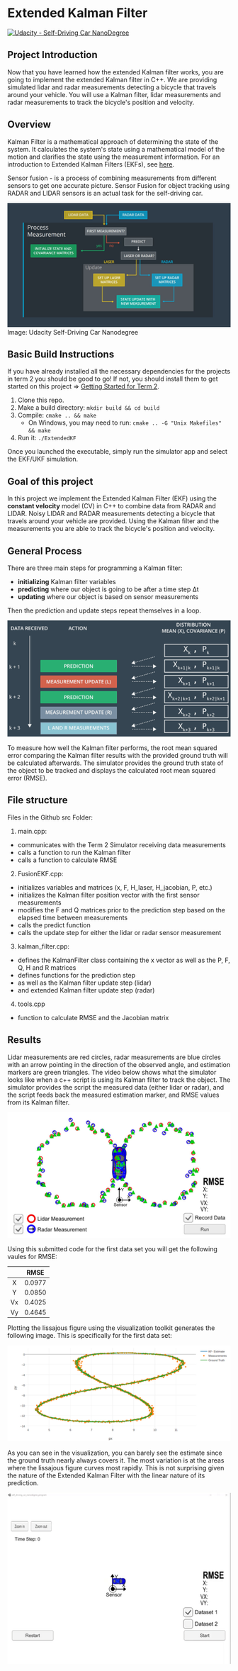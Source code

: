 # Extended Kalman Filter
[![Udacity - Self-Driving Car NanoDegree](https://s3.amazonaws.com/udacity-sdc/github/shield-carnd.svg)](http://www.udacity.com/drive)

## Project Introduction

Now that you have learned how the extended Kalman filter works, you are going to implement the extended Kalman filter in C++. We are providing simulated lidar and radar measurements detecting a bicycle that travels around your vehicle. You will use a Kalman filter, lidar measurements and radar measurements to track the bicycle's position and velocity.


## Overview

Kalman Filter is a mathematical approach of determining the state of the system. It calculates the system's state using a mathematical model of the motion and clarifies the state using the measurement information. For an introduction to Extended Kalman Filters (EKFs), see [here](https://en.wikipedia.org/wiki/Extended_Kalman_filter). 
  
Sensor fusion - is a process of combining measurements from different sensors to get one accurate picture. Sensor Fusion for object tracking using RADAR and LIDAR sensors is an actual task for the self-driving car. 

![Kalman_Filters_process_flow](./img/Kalman_Filters_process_flow.jpg)
Image: Udacity Self-Driving Car Nanodegree  



## Basic Build Instructions

If you have already installed all the necessary dependencies for the projects in term 2 you should be good to go! If not, you should install them to get started on this project => [Getting Started for Term 2](../term2_How_to_get_started). 

1. Clone this repo.
2. Make a build directory: `mkdir build && cd build`
3. Compile: `cmake .. && make`
   * On Windows, you may need to run: `cmake .. -G "Unix Makefiles" && make`
4. Run it: `./ExtendedKF`

Once you launched the executable, simply run the simulator app and select the EKF/UKF simulation.

## Goal of this project

In this project we implement the Extended Kalman Filter (EKF) using the **constant velocity** model (CV) in C++ to combine data from RADAR and LIDAR. Noisy LIDAR and RADAR measurements detecting a bicycle that travels around your vehicle are provided. Using the Kalman filter and the measurements you are able to track the bicycle's position and velocity. 

## General Process

There are three main steps for programming a Kalman filter:

* **initializing** Kalman filter variables
* **predicting** where our object is going to be after a time step Δt
* **updating** where our object is based on sensor measurements

Then the prediction and update steps repeat themselves in a loop.

![Kalman_Filters_process_loop](./img/Kalman_Filters_process_loop.jpg)

To measure how well the Kalman filter performs, the root mean squared error comparing the Kalman filter results with the provided ground truth will  be calculated afterwards. The simulator provides the ground truth state of the object to be tracked and displays the calculated root mean squared error (RMSE).

## File structure

Files in the Github src Folder:
1. main.cpp: 
  * communicates with the Term 2 Simulator receiving data measurements
  * calls a function to run the Kalman filter
  * calls a function to calculate RMSE
2. FusionEKF.cpp:
  * initializes variables and matrices (x, F, H_laser, H_jacobian, P, etc.) 
  * initializes the Kalman filter position vector with the first sensor measurements
  * modifies the F and Q matrices prior to the prediction step based on the elapsed time between measurements
  * calls the predict function
  * calls the update step for either the lidar or radar sensor measurement 
3. kalman_filter.cpp:
  * defines the KalmanFilter class containing the x vector as well as the P, F, Q, H and R matrices
  * defines functions for the prediction step 
  * as well as the Kalman filter update step (lidar) 
  * and extended Kalman filter update step (radar)
4. tools.cpp
  * function to calculate RMSE and the Jacobian matrix

## Results

Lidar measurements are red circles, radar measurements are blue circles with an arrow pointing in the direction of the observed angle, and estimation markers are green triangles. The video below shows what the simulator looks like when a c++ script is using its Kalman filter to track the object. The simulator provides the script the measured data (either lidar or radar), and the script feeds back the measured estimation marker, and RMSE values from its Kalman filter. 

![Visualization_Extended_Kalman_Filters_overview](./results/Extended_Kalman_Filters_V02.jpg)


Using this submitted code for the first data set you will get the following vaules for RMSE:

||RMSE|
| :---:         |     :---:      |
|X | 0.0977 |
|Y | 0.0850 |
|Vx | 0.4025 |
|Vy | 0.4645 |

Plotting the lissajous figure using the visualization toolkit generates the following image.  This is specifically for the first data set:

![Visualization_Extended_Kalman_Filters](./results/Extended_Kalman_Filters_V01.jpg)

As you can see in the visualization, you can barely see the estimate since the ground truth nearly always covers it. The most variation is at the areas where the lissajous figure curves most rapidly. This is not surprising given the nature of the Extended Kalman Filter with the linear nature of its prediction.

<img src="./results/Extended_Kalman_Filters_V01.gif" width="980" alt="Combined Image" />
